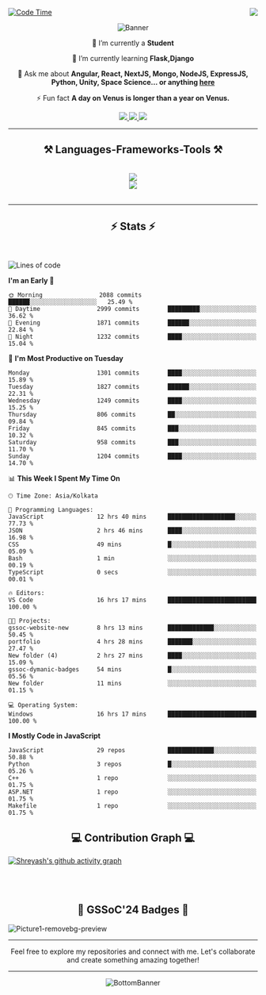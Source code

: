 <div>
 
<img align="right" src="https://visitor-badge.laobi.icu/badge?page_id=shreyash3087.shreyash3087" />

 [![Code Time](https://wakatime.com/badge/user/cd5f70df-e644-46f4-a03b-e1ce78615131.svg)](https://wakatime.com/@cd5f70df-e644-46f4-a03b-e1ce78615131)
 
</div>


<div align="center">
 
![Banner](https://github.com/user-attachments/assets/fe33d289-b057-4d85-ad76-3103802aa9e1)

</div>


<div align="center">
 
 🔭 I’m currently a **Student** 
 
 🌱 I’m currently learning **Flask,Django**

💬 Ask me about **Angular, React, NextJS, Mongo, NodeJS, ExpressJS, Python, Unity, Space Science... or anything [here](https://github.com/shreyash3087/shreyash3087/issues)**

⚡ Fun fact **A day on Venus is longer than a year on Venus.**

</div>
 
<div align="center"> 
  <a href="mailto:shreyash3087@gmail.com">
    <img src="https://img.shields.io/badge/Gmail-333333?style=for-the-badge&logo=gmail&logoColor=red" />
  </a>
  <a href="https://www.linkedin.com/in/shreyash-srivastava-1a1161280" target="_blank">
    <img src="https://img.shields.io/badge/LinkedIn-0077B5?style=for-the-badge&logo=linkedin&logoColor=white" target="_blank" />
  </a>
  <a href="https://github.com/shreyash3087" target="_blank">
     <img src="https://img.shields.io/badge/Github-FF5722?style=for-the-badge&logo=github&logoColor=white" target="_blank" />
  </a>
</div>
<hr/>
 
<h2 align="center">⚒️ Languages-Frameworks-Tools ⚒️</h2>
<br/>
<div align="center">
    <img src="https://skillicons.dev/icons?i=react,bootstrap,html,css,vscode,github,figma,cpp,vercel,netlify" /><br>
    <img src="https://skillicons.dev/icons?i=tailwind,git,nodejs,python,javascript,typescript,express,firebase,mongodb,nextjs,unity,azure,blender" /><br>
</div>

<br/>
<hr/>

<h2 align="center">⚡ Stats ⚡</h2>

<br>
<div>
 
 
<!--START_SECTION:waka-->
![Lines of code](https://img.shields.io/badge/From%20Hello%20World%20I%27ve%20Written-5.0%20million%20lines%20of%20code-blue)

**I'm an Early 🐤** 

```text
🌞 Morning                2088 commits        ██████░░░░░░░░░░░░░░░░░░░   25.49 % 
🌆 Daytime                2999 commits        █████████░░░░░░░░░░░░░░░░   36.62 % 
🌃 Evening                1871 commits        ██████░░░░░░░░░░░░░░░░░░░   22.84 % 
🌙 Night                  1232 commits        ████░░░░░░░░░░░░░░░░░░░░░   15.04 % 
```
📅 **I'm Most Productive on Tuesday** 

```text
Monday                   1301 commits        ████░░░░░░░░░░░░░░░░░░░░░   15.89 % 
Tuesday                  1827 commits        ██████░░░░░░░░░░░░░░░░░░░   22.31 % 
Wednesday                1249 commits        ████░░░░░░░░░░░░░░░░░░░░░   15.25 % 
Thursday                 806 commits         ██░░░░░░░░░░░░░░░░░░░░░░░   09.84 % 
Friday                   845 commits         ███░░░░░░░░░░░░░░░░░░░░░░   10.32 % 
Saturday                 958 commits         ███░░░░░░░░░░░░░░░░░░░░░░   11.70 % 
Sunday                   1204 commits        ████░░░░░░░░░░░░░░░░░░░░░   14.70 % 
```


📊 **This Week I Spent My Time On** 

```text
🕑︎ Time Zone: Asia/Kolkata

💬 Programming Languages: 
JavaScript               12 hrs 40 mins      ███████████████████░░░░░░   77.73 % 
JSON                     2 hrs 46 mins       ████░░░░░░░░░░░░░░░░░░░░░   16.98 % 
CSS                      49 mins             █░░░░░░░░░░░░░░░░░░░░░░░░   05.09 % 
Bash                     1 min               ░░░░░░░░░░░░░░░░░░░░░░░░░   00.19 % 
TypeScript               0 secs              ░░░░░░░░░░░░░░░░░░░░░░░░░   00.01 % 

🔥 Editors: 
VS Code                  16 hrs 17 mins      █████████████████████████   100.00 % 

🐱‍💻 Projects: 
gssoc-website-new        8 hrs 13 mins       █████████████░░░░░░░░░░░░   50.45 % 
portfolio                4 hrs 28 mins       ███████░░░░░░░░░░░░░░░░░░   27.47 % 
New folder (4)           2 hrs 27 mins       ████░░░░░░░░░░░░░░░░░░░░░   15.09 % 
gssoc-dymanic-badges     54 mins             █░░░░░░░░░░░░░░░░░░░░░░░░   05.56 % 
New folder               11 mins             ░░░░░░░░░░░░░░░░░░░░░░░░░   01.15 % 

💻 Operating System: 
Windows                  16 hrs 17 mins      █████████████████████████   100.00 % 
```

**I Mostly Code in JavaScript** 

```text
JavaScript               29 repos            █████████████░░░░░░░░░░░░   50.88 % 
Python                   3 repos             █░░░░░░░░░░░░░░░░░░░░░░░░   05.26 % 
C++                      1 repo              ░░░░░░░░░░░░░░░░░░░░░░░░░   01.75 % 
ASP.NET                  1 repo              ░░░░░░░░░░░░░░░░░░░░░░░░░   01.75 % 
Makefile                 1 repo              ░░░░░░░░░░░░░░░░░░░░░░░░░   01.75 % 
```




<!--END_SECTION:waka-->

</div>

<div>
  <div align="center" ><h2 align="center">💻 Contribution Graph 💻</h2></div>
 
  [![Shreyash's github activity graph](https://github-readme-activity-graph.vercel.app/graph?username=shreyash3087&hide_border=true&theme=github)](https://github.com/ashutosh00710/github-readme-activity-graph)
 
</div>

<br/><br/>

<h2 align="center">🔰 GSSoC'24 Badges 🔰</h2>

![Picture1-removebg-preview](https://github.com/user-attachments/assets/4ece96a5-043a-44df-b51b-40738d3603ff)

<div align="center"> 
  <hr/>
  Feel free to explore my repositories and connect with me. Let's collaborate and create something amazing together!
  <hr/>
</div>

<div align="center">
 
![BottomBanner](https://github.com/user-attachments/assets/7afe064f-9b9f-401d-bec1-35c8625bb3dc)

</div>

